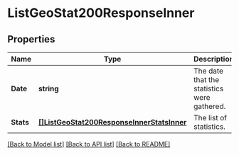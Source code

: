 # ListGeoStat200ResponseInner

## Properties

Name | Type | Description | Notes
------------ | ------------- | ------------- | -------------
**Date** | **string** | The date that the statistics were gathered. |[optional] 
**Stats** | [**[]ListGeoStat200ResponseInnerStatsInner**](ListGeoStat200ResponseInnerStatsInner.md) | The list of statistics. |[optional] 

[[Back to Model list]](../README.md#documentation-for-models) [[Back to API list]](../README.md#documentation-for-api-endpoints) [[Back to README]](../README.md)


